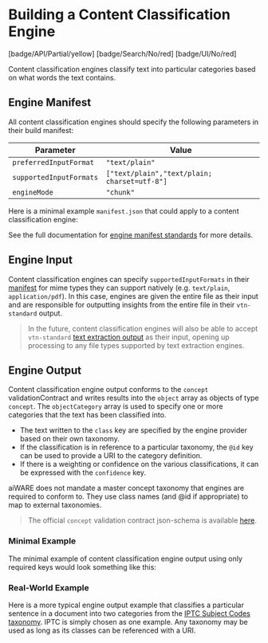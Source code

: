 # Building a Content Classification Engine

[badge/API/Partial/yellow]
[badge/Search/No/red]
[badge/UI/No/red]

Content classification engines classify text into particular categories based on what words the text contains.

## Engine Manifest

All content classification engines should specify the following parameters in their build manifest:

| Parameter | Value |
| --------- | ----- |
| `preferredInputFormat` | `"text/plain"` |
| `supportedInputFormats` | `["text/plain","text/plain; charset=utf-8"]` |
| `engineMode` | `"chunk"` |

Here is a minimal example `manifest.json` that could apply to a content classification engine:

[](manifest.example.json ':include :type=code json')

See the full documentation for [engine manifest standards](/developer/engines/standards/engine-manifest/) for more details.

## Engine Input

Content classification engines can specify `supportedInputFormats` in their [manifest](/developer/engines/standards/engine-manifest/) for mime types they can support natively (e.g. `text/plain`, `application/pdf`).
In this case, engines are given the entire file as their input and are responsible for outputting insights from the entire file in their `vtn-standard` output.

> In the future, content classification engines will also be able to accept `vtn-standard` [text extraction output](/developer/engines/cognitive/text/text-extraction/?id=engine-output) as their input, opening up processing to any file types supported by text extraction engines.

## Engine Output

Content classification engine output conforms to the `concept` validationContract and writes results into the `object` array as objects of type `concept`.
The `objectCategory` array is used to specify one or more categories that the text has been classified into.

- The text written to the `class` key are specified by the engine provider based on their own taxonomy.
- If the classification is in reference to a particular taxonomy, the `@id` key can be used to provide a URI to the category definition.
- If there is a weighting or confidence on the various classifications, it can be expressed with the `confidence` key.

aiWARE does not mandate a master concept taxonomy that engines are required to conform to.
They use class names (and @id if appropriate) to map to external taxonomies.

> The official `concept` validation contract json-schema is available
[here](/schemas/vtn-standard/concept/concept.json ':ignore').

### Minimal Example

The minimal example of content classification engine output using only required keys would look something like this:

[](../../../../../../schemas/vtn-standard/concept/examples/simple.json ':include :type=code json')

### Real-World Example

Here is a more typical engine output example that classifies a particular sentence in a document into two categories from the [IPTC Subject Codes taxonomy](https://iptc.org/standards/subject-codes/).
IPTC is simply chosen as one example.
Any taxonomy may be used as long as its classes can be referenced with a URI.

[](../../../../../../schemas/vtn-standard/concept/examples/real-world.json ':include :type=code json')
